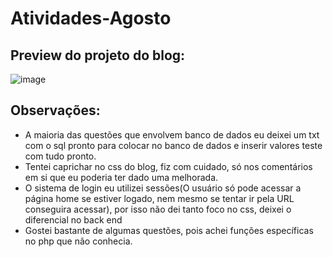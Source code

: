 # Atividades-Agosto

## Preview do projeto do blog:
![image](https://github.com/DiogoManzoli/Atividades-Agosto/assets/85167436/3c0ee0ad-e015-484d-8fcc-957a6a7855f5)

## Observações: 
- A maioria das questões que envolvem banco de dados eu deixei um txt com o sql pronto para colocar no banco de dados e inserir valores teste com tudo pronto.
- Tentei caprichar no css do blog, fiz com cuidado, só nos comentários em si que eu poderia ter dado uma melhorada.
- O sistema de login eu utilizei sessões(O usuário só pode acessar a página home se estiver logado, nem mesmo se tentar ir pela URL conseguira acessar), por isso não dei tanto foco no css, deixei o diferencial no back end
- Gostei bastante de algumas questões, pois achei funções específicas no php que não conhecia.
  

